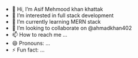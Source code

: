 - 👋 Hi, I’m Asif Mehmood khan khattak
- 👀 I’m interested in full stack development
- 🌱 I’m currently learning MERN stack
- 💞️ I’m looking to collaborate on @ahmadkhan402
- 📫 How to reach me ...
- 😄 Pronouns: ...
- ⚡ Fun fact: ...

<!---
asifkhan402/asifkhan402 is a ✨ special ✨ repository because its `README.md` (this file) appears on your GitHub profile.
You can click the Preview link to take a look at your changes.
--->
